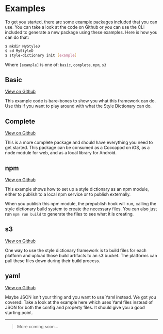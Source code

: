 # Examples

To get you started, there are some example packages included that you can use. You can take a look at the code on Github or you
can use the CLI included to generate a new package using these examples. Here is how you can do that:
```bash
$ mkdir MyStyleD
$ cd MyStyleD
$ style-dictionary init [example]
```
Where `[example]` is one of: `basic`, `complete`, `npm`, `s3`

## Basic
[View on Github](https://github.com/amzn/style-dictionary/tree/master/example/basic)

This example code is bare-bones to show you what this framework can do. Use this if you want to play around with what the Style Dictionary
can do.


## Complete
[View on Github](https://github.com/amzn/style-dictionary/tree/master/example/complete)

This is a more complete package and should have everything you need to get started. This package can be consumed as a Cocoapod on iOS,
as a node module for web, and as a local library for Android.

## npm
[View on Github](https://github.com/amzn/style-dictionary/tree/master/example/npm)

This example shows how to set up a style dictionary as an npm module, either to publish to a local npm service or to publish externally.

When you publish this npm module, the prepublish hook will run, calling the style dictionary build system to create the necessary files. You can also just run `npm run build` to generate the files to see what it is creating.

## s3
[View on Github](https://github.com/amzn/style-dictionary/tree/master/example/s3)

One way to use the style dictionary framework is to build files for each platform and upload those build artifacts to an s3 bucket. The platforms can pull these files down during their build process.

## yaml
[View on Github](https://github.com/amzn/style-dictionary/tree/master/example/yaml)

Maybe JSON isn't your thing and you want to use Yaml instead. We got you covered. Take a look at the example here which uses Yaml files instead of JSON for both the config and property files. It should give you a good starting point. 

----

> More coming soon...
